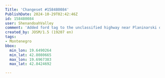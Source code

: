 ```yaml
---
Title: 'Changeset #158480084'
PublishDate: 2024-10-29T02:42:46Z
id: 158480084
user: ShenandoahValley
comment: 'Added ford tag to the unclassified highway near Planinarski dom Vranjak #adt'
created_by: JOSM/1.5 (19207 en)
tags:
- Montenegro
bbox:
  min_lon: 19.6490264
  min_lat: 42.8080665
  max_lon: 19.6967383
  max_lat: 42.8424692

---
```

